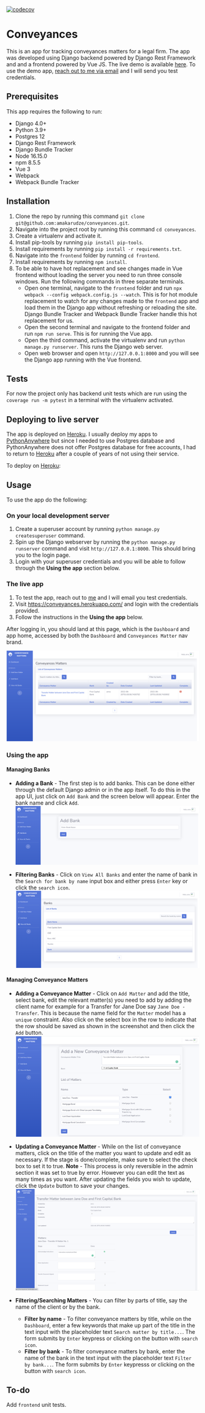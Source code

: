 [![codecov](https://codecov.io/gh/amakarudze/conveyances/branch/main/graph/badge.svg?token=KFaoj4yEAh)](https://codecov.io/gh/amakarudze/conveyances)

# Conveyances

This is an app for tracking conveyances matters for a legal firm. The app was developed using Django backend powered by Django Rest Framework and and a frontend powered by Vue JS. The live demo is available [here](https://conveyances.herokuapp.com/). To use the demo app, [reach out to me via email](mailto:anna@makarudze.com) and I will send you test credentials.

## Prerequisites
This app requires the following to run:
- Django 4.0+
- Python 3.9+
- Postgres 12
- Django Rest Framework
- Django Bundle Tracker
- Node 16.15.0 
- npm 8.5.5
- Vue 3
- Webpack 
- Webpack Bundle Tracker

## Installation
1. Clone the repo by running this command `git clone git@github.com:amakarudze/conveyances.git`.
2. Navigate into the project root by running this command `cd conveyances`. 
3. Create a virtualenv and activate it.
4. Install pip-tools by running `pip install pip-tools`.
5. Install requirements by running `pip install -r requirements.txt`.
6. Navigate into the `frontend` folder by running `cd frontend`.
7. Install requirements by running `npm install`.
8. To be able to have hot replacement and see changes made in Vue frontend without loading the server you need to run three console windows. Run the following commands in three separate terminals.
    - Open one terminal, navigate to the `frontend` folder and run `npx webpack --config webpack.config.js --watch`. This is for hot module replacement to watch for any changes made to the `frontend` app and load them in the Django app without refreshing or reloading the site. Django Bundle Tracker and Webpack Bundle Tracker handle this hot replacement for us.
    - Open the second terminal and navigate to the frontend folder and run `npm run serve`. This is for running the Vue app.
    - Open the third command, activate the virtualenv and run `python manage.py runserver`.  This runs the Django web server.
    - Open web browser and open `http://127.0.0.1:8000` and you will see the Django app running with the Vue frontend.

## Tests
For now the project only has backend unit tests which are run using the `coverage run -m pytest` in a terminal with the virtualenv activated.

## Deploying to live server
The app is deployed on [Heroku](https://www.heroku.com/). I usually deploy my apps to [PythonAnywhere](https://www.pythonanywhere.com/) but since I needed to use Postgres database and PythonAnywhere does not offer Postgres database for free accounts, I had to return to [Heroku](https://www.heroku.com/) after a couple of years of not using their service.

To deploy on [Heroku](https://www.heroku.com/):

## Usage
To use the app do the following:

### On your local development server
1. Create a superuser account by running `python manage.py createsuperuser` command.
2. Spin up the Django webserver by running the `python manage.py runserver` command and visit `http://127.0.0.1:8000`. This should bring you to the login page.
3. Login with your superuser credentials and you will be able to follow through the **Using the app** section below.

### The live app
1. To test the app, reach out to [me](mailto:anna@makarudze.com) and I will email you test credentials.
2. Visit https://conveyances.herokuapp.com/ and login with the credentials provided.
3. Follow the instructions in the **Using the app** below.

After logging in, you should land at this page, which is the `Dashboard` and app home, accessed by both the `Dashboard` and `Conveyances Matter` nav brand.

![Dashboard](static/img/dashboard.png)

### Using the app
#### Managing Banks
- **Adding a Bank** - The first step is to add banks. This can be done either through the default Django admin or in the app itself. To do this in the app UI, just click on `Add Bank` and the screen below will appear. Enter the bank name and click `Add`.
![Add Bank](static/img/add-bank.png)

- **Filtering Banks** - Click on `View All Banks` and enter the name of bank in the `Search for bank by name` input box and either press `Enter` key or click the `search icon`.
![View All Banks](static/img/banks-list.png)

#### Managing Conveyance Matters
- **Adding a Conveyance Matter** - Click on `Add Matter` and add the title, select bank, edit the relevant matter(s) you need to add by adding the client name  for example for a Transfer for Jane Doe say `Jane Doe - Transfer`. This is because the name field for the `Matter` model has a `unique` constraint. Also click on the select box in the row to indicate that the row should be saved as shown in the screenshot and then click the `Add` button. 
![Add a new Conveyance Matter](static/img/add-conveyance.png)

- **Updating a Conveyance Matter** - While on the list of conveyance matters, click on the title  of the matter you want to update and edit as necessary. If the stage is done/complete, make sure to select the check box to set it to true. **Note** - This process is only reversible in the admin section it was set to true by error. However you can edit the text as many times as you want. After updating the fields you wish to update, click the `Update` button to save your changes.
![Update Conveyance Matter](static/img/update-conveyance.png)

- **Filtering/Searching Matters** - You can filter by parts of title, say the name of the client or by the bank.
    - **Filter by name** - To filter conveyance matters by title, while on  the `Dashboard`, enter a few keywords that make up part of the title in the text input with the placeholder text `Search matter by title...`. The form submits by `Enter` keypress or clicking on the button with `search icon`.
    - **Filter by bank** - To filter conveyance matters by bank, enter the name of the bank  in the text input with the placeholder text `Filter by bank...`. The form submits by `Enter` keypresss or clicking on the button with `search icon`.

## To-do
Add `frontend` unit tests.